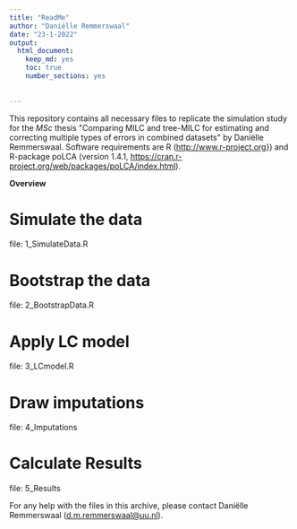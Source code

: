 ```yaml
---
title: "ReadMe"
author: "Daniëlle Remmerswaal"
date: "23-1-2022"
output: 
  html_document:
    keep_md: yes
    toc: true
    number_sections: yes
    
  
---
```





This repository contains all necessary files to replicate the simulation study for the *MSc* thesis "Comparing MILC and tree-MILC for estimating and correcting multiple types of errors in combined datasets" by Daniëlle Remmerswaal. Software requirements are R (http://www.r-project.org}) and R-package poLCA (version 1.4.1, https://cran.r-project.org/web/packages/poLCA/index.html).

**Overview**


# Simulate the data
file: 1_SimulateData.R

# Bootstrap the data
file: 2_BootstrapData.R

# Apply LC model
file: 3_LCmodel.R

# Draw imputations
file: 4_Imputations

# Calculate Results
file: 5_Results





For any help with the files in this archive, please contact Daniëlle Remmerswaal (d.m.remmerswaal@uu.nl).


